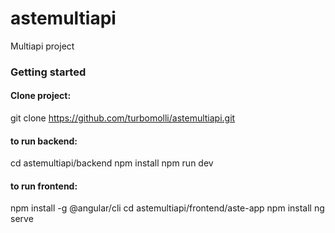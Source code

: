 # astemultiapi
Multiapi project
### Getting started

#### Clone project:
git clone https://github.com/turbomolli/astemultiapi.git

#### to run backend:
cd astemultiapi/backend
npm install
npm run dev

#### to run frontend:
npm install -g @angular/cli
cd astemultiapi/frontend/aste-app
npm install
ng serve
